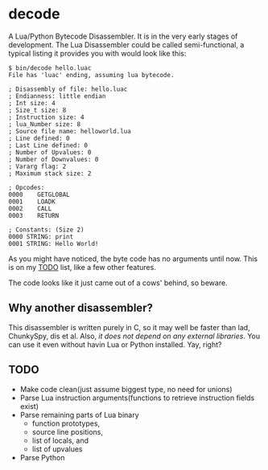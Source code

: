 # decode
A Lua/Python Bytecode Disassembler. It is in the very early stages of
development. The Lua Disassembler could be called semi-functional,
a typical listing it provides you with would look like this:

```
$ bin/decode hello.luac
File has 'luac' ending, assuming lua bytecode.

; Disassembly of file: hello.luac
; Endianness: little endian
; Int size: 4
; Size_t size: 8
; Instruction size: 4
; lua_Number size: 8
; Source file name: helloworld.lua
; Line defined: 0
; Last Line defined: 0
; Number of Upvalues: 0
; Number of Downvalues: 0
; Vararg flag: 2
; Maximum stack size: 2

; Opcodes: 
0000    GETGLOBAL
0001    LOADK
0002    CALL
0003    RETURN

; Constants: (Size 2)
0000 STRING: print
0001 STRING: Hello World!
```

As you might have noticed, the byte code has no arguments until now. This is
on my [TODO](#todo) list, like a few other features.

The code looks like it just came out of a cows' behind, so beware.

## Why another disassembler?

This disassembler is written purely in C, so it may well be faster than lad, 
ChunkySpy, dis et al.
Also, *it does not depend on any external libraries*. You can use it even
without havin Lua or Python installed. Yay, right?

## TODO

* Make code clean(just assume biggest type, no need for unions)
* Parse Lua instruction arguments(functions to retrieve instruction fields exist)
* Parse remaining parts of Lua binary
  * function prototypes,
  * source line positions,
  * list of locals, and
  * list of upvalues
* Parse Python
